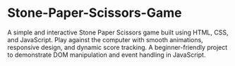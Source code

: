 # Stone-Paper-Scissors-Game
A simple and interactive Stone Paper Scissors game built using HTML, CSS, and JavaScript. Play against the computer with smooth animations, responsive design, and dynamic score tracking. A beginner-friendly project to demonstrate DOM manipulation and event handling in JavaScript.
